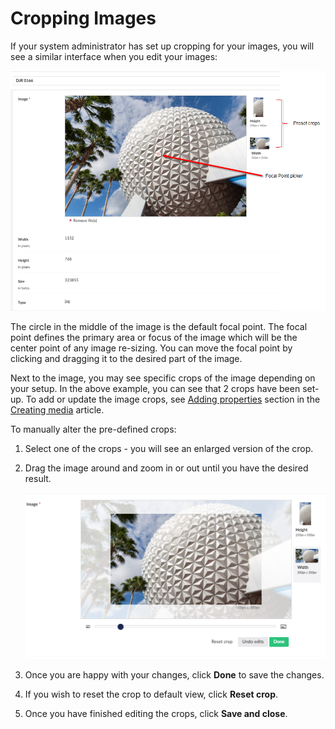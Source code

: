 # Cropping Images

If your system administrator has set up cropping for your images, you will see a similar interface when you edit your images:

![Options for editing images](../../../../../16/umbraco-cms/tutorials/editors-manual/media-management/images/cropping-images-v9.png)

The circle in the middle of the image is the default focal point. The focal point defines the primary area or focus of the image which will be the center point of any image re-sizing. You can move the focal point by clicking and dragging it to the desired part of the image.

Next to the image, you may see specific crops of the image depending on your setup. In the above example, you can see that 2 crops have been set-up. To add or update the image crops, see [Adding properties](../../../fundamentals/data/creating-media/README.md#adding-properties) section in the [Creating media](../../../fundamentals/data/creating-media/) article.

To manually alter the pre-defined crops:

1. Select one of the crops - you will see an enlarged version of the crop.
2.  Drag the image around and zoom in or out until you have the desired result.

    ![Editing a pre-defined crop](../../../../../16/umbraco-cms/tutorials/editors-manual/media-management/images/preset-crops-v9.png)
3. Once you are happy with your changes, click **Done** to save the changes.
4. If you wish to reset the crop to default view, click **Reset crop**.
5. Once you have finished editing the crops, click **Save and close**.
